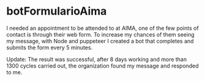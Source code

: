 # botFormularioAima

I needed an appointment to be attended to at AIMA, one of the few points of contact is through their web form.
To increase my chances of them seeing my message, with Node and puppeteer I created a bot that completes and submits the form every 5 minutes.

Update: The result was successful, after 8 days working and more than 1300 cycles carried out, the organization found my message and responded to me.

